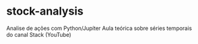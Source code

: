 # stock-analysis
 Analise de ações com Python/Jupíter
 Aula teórica sobre séries temporais do canal Stack (YouTube)
 
